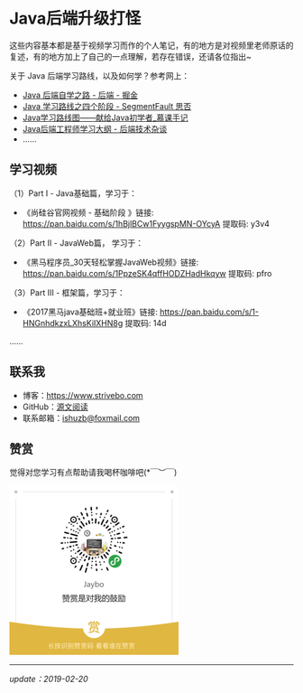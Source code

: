 # Java后端升级打怪

这些内容基本都是基于视频学习而作的个人笔记，有的地方是对视频里老师原话的复述，有的地方加上了自己的一点理解，若存在错误，还请各位指出~

关于 Java 后端学习路线，以及如何学？参考网上：

- [Java 后端自学之路 - 后端 - 掘金](https://juejin.im/entry/5a7a9a13f265da4e865a578c)
- [Java 学习路线之四个阶段 - SegmentFault 思否](https://segmentfault.com/a/1190000014933213)
- [Java学习路线图——献给Java初学者_慕课手记](https://www.imooc.com/article/21820)
- [Java后端工程师学习大纲 - 后端技术杂谈](http://www.rowkey.me/blog/2016/06/27/java-backend-study/?hmsr=toutiao.io&utm_medium=toutiao.io&utm_source=toutiao.io)
- ……



## 学习视频

（1）Part Ⅰ -  Java基础篇，学习于：

- 《尚硅谷官网视频 - 基础阶段 》链接: https://pan.baidu.com/s/1hBjlBCw1FyygspMN-OYcyA 提取码: y3v4

（2）Part Ⅱ - JavaWeb篇， 学习于：

- 《黑马程序员_30天轻松掌握JavaWeb视频》链接: https://pan.baidu.com/s/1PpzeSK4qffHODZHadHkqyw 提取码: pfro

（3）Part Ⅲ - 框架篇，学习于：

- 《2017黑马java基础班+就业班》链接: https://pan.baidu.com/s/1-HNGnhdkzxLXhsKiIXHN8g 提取码: 14d

……



## 联系我

- 博客：<https://www.strivebo.com>
- GitHub：[源文阅读](https://github.com/strivebo/JavaEE-tutorial)
- 联系邮箱：<ishuzb@foxmail.com>



## 赞赏

觉得对您学习有点帮助请我喝杯咖啡吧(*￣︶￣)

![](./img/award-300x300.png)

---

*update：2019-02-20*